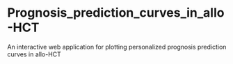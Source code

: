 # Prognosis_prediction_curves_in_allo-HCT
An interactive web application for plotting personalized prognosis prediction curves in allo-HCT
